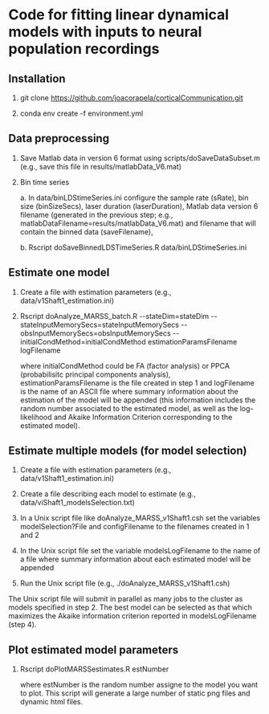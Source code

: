 # Code for fitting linear dynamical models with inputs to neural population recordings

## Installation

1. git clone https://github.com/joacorapela/corticalCommunication.git

2. conda env create -f environment.yml

## Data preprocessing

1. Save Matlab data in version 6 format using scripts/doSaveDataSubset.m (e.g.,
   save this file in results/matlabData_V6.mat)

2. Bin time series

    a. In data/binLDStimeSeries.ini configure the sample rate (sRate), bin size
(binSizeSecs), laser duration (laserDuration), Matlab data version 6 filename
(generated in the previous step; e.g.,
matlabDataFilename=results/matlabData_V6.mat) and filename that will contain
the binned data (saveFilename),

    b. Rscript doSaveBinnedLDSTimeSeries.R data/binLDStimeSeries.ini

## Estimate one model

1. Create a file with estimation parameters (e.g., data/v1Shaft1_estimation.ini)

2. Rscript doAnalyze_MARSS_batch.R --stateDim=stateDim --stateInputMemorySecs=stateInputMemorySecs --obsInputMemorySecs=obsInputMemorySecs --initialCondMethod=initialCondMethod estimationParamsFilename logFilename

    where initialCondMethod could be FA (factor analysis) or PPCA (probabilisitc principal components analysis), estimationParamsFilename is the file created in step 1 and logFilename is the name of an ASCII file where summary information about the estimation of the model will be appended (this information includes the random number associated to the estimated model, as well as the log-likelihood and Akaike Information Criterion corresponding to the estimated model).

## Estimate multiple models (for model selection)

1. Create a file with estimation parameters (e.g., data/v1Shaft1_estimation.ini)

2. Create a file describing each model to estimate (e.g., data/viShaft1_modelsSelection.txt)

3. In a Unix script file like doAnalyze_MARSS_v1Shaft1.csh set the variables modelSelection?File and configFilename to the filenames created in 1 and 2

4. In the Unix script file set the variable modelsLogFilename to the name of a file where summary information about each estimated model will be appended

5. Run the Unix script file (e.g., ./doAnalyze_MARSS_v1Shaft1.csh)

The Unix script file will submit in parallel as many jobs to the cluster as models specified in step 2. The best model can be selected as that which maximizes the Akaike information criterion reported in modelsLogFilename (step 4).

## Plot estimated model parameters

1. Rscript doPlotMARSSestimates.R estNumber

    where estNumber is the random number assigne to the model you want to plot. This script will generate a large number of static png files and dynamic html files.

